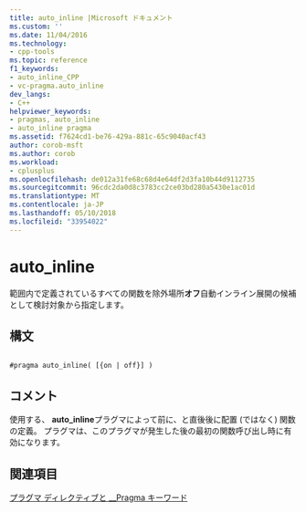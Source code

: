 ```yaml
---
title: auto_inline |Microsoft ドキュメント
ms.custom: ''
ms.date: 11/04/2016
ms.technology:
- cpp-tools
ms.topic: reference
f1_keywords:
- auto_inline_CPP
- vc-pragma.auto_inline
dev_langs:
- C++
helpviewer_keywords:
- pragmas, auto_inline
- auto_inline pragma
ms.assetid: f7624cd1-be76-429a-881c-65c9040acf43
author: corob-msft
ms.author: corob
ms.workload:
- cplusplus
ms.openlocfilehash: de012a31fe68c68d4e64df2d3fa10b44d9112735
ms.sourcegitcommit: 96cdc2da0d8c3783cc2ce03bd280a5430e1ac01d
ms.translationtype: MT
ms.contentlocale: ja-JP
ms.lasthandoff: 05/10/2018
ms.locfileid: "33954022"
---
```

# <a name="autoinline"></a>auto_inline
範囲内で定義されているすべての関数を除外場所**オフ**自動インライン展開の候補として検討対象から指定します。  
  
## <a name="syntax"></a>構文  
  
```  
  
#pragma auto_inline( [{on | off}] )  
```  
  
## <a name="remarks"></a>コメント  
 使用する、 **auto_inline**プラグマによって前に、と直後後に配置 (ではなく) 関数の定義。 プラグマは、このプラグマが発生した後の最初の関数呼び出し時に有効になります。  
  
## <a name="see-also"></a>関連項目  
 [プラグマ ディレクティブと __Pragma キーワード](../preprocessor/pragma-directives-and-the-pragma-keyword.md)